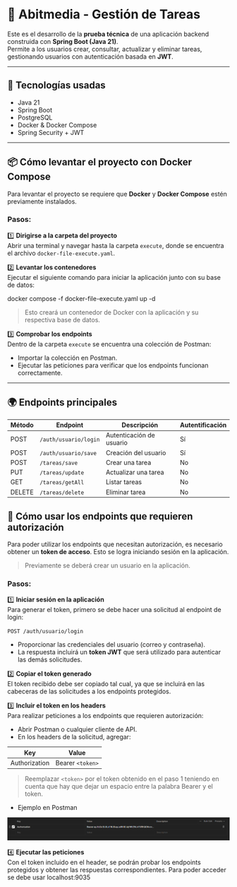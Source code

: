 # 📌 Abitmedia - Gestión de Tareas

Este es el desarrollo de la **prueba técnica** de una aplicación backend construida con **Spring Boot (Java 21)**.  
Permite a los usuarios crear, consultar, actualizar y eliminar tareas, gestionando usuarios con autenticación basada en **JWT**.

---

## 🚀 Tecnologías usadas

- Java 21
- Spring Boot
- PostgreSQL
- Docker & Docker Compose
- Spring Security + JWT


---


## 📦 Cómo levantar el proyecto con Docker Compose

Para levantar el proyecto se requiere que **Docker** y **Docker Compose** estén previamente instalados.

### Pasos:

1️⃣ **Dirigirse a la carpeta del proyecto**  
Abrir una terminal y navegar hasta la carpeta `execute`, donde se encuentra el archivo `docker-file-execute.yaml`.

2️⃣ **Levantar los contenedores**  
Ejecutar el siguiente comando para iniciar la aplicación junto con su base de datos:

docker compose -f docker-file-execute.yaml up -d

> Esto creará un contenedor de Docker con la aplicación y su respectiva base de datos.

3️⃣ **Comprobar los endpoints**  
Dentro de la carpeta `execute` se encuentra una colección de Postman:
- Importar la colección en Postman.
- Ejecutar las peticiones para verificar que los endpoints funcionan correctamente.

---

## 🌍 Endpoints principales

| Método | Endpoint              | Descripción              | Autentificación |
|--------|-----------------------|--------------------------|-----------------|
| POST   | `/auth/usuario/login` | Autenticación de usuario | Sí              |
| POST   | `/auth/usuario/save`  | Creación del usuario     | Sí              |
| POST   | `/tareas/save`        | Crear una tarea          | No              |
| PUT    | `/tareas/update`      | Actualizar una tarea     | No              |
| GET    | `/tareas/getAll`      | Listar tareas            | No              |
| DELETE | `/tareas/delete`      | Eliminar tarea           | No              |


## 🔑 Cómo usar los endpoints que requieren autorización

Para poder utilizar los endpoints que necesitan autorización, es necesario obtener un **token de acceso**. Esto se logra iniciando sesión en la aplicación.

> Previamente se deberá crear un usuario en la aplicación.

### Pasos:

1️⃣ **Iniciar sesión en la aplicación**  
Para generar el token, primero se debe hacer una solicitud al endpoint de login:

`POST /auth/usuario/login`

- Proporcionar las credenciales del usuario (correo y contraseña).
- La respuesta incluirá un **token JWT** que será utilizado para autenticar las demás solicitudes.

2️⃣ **Copiar el token generado**  
El token recibido debe ser copiado tal cual, ya que se incluirá en las cabeceras de las solicitudes a los endpoints protegidos.

3️⃣ **Incluir el token en los headers**  
Para realizar peticiones a los endpoints que requieren autorización:
- Abrir Postman o cualquier cliente de API.
- En los headers de la solicitud, agregar:

| Key           | Value          |
|---------------|----------------|
| Authorization | Bearer `<token>` |

> Reemplazar `<token>` por el token obtenido en el paso 1 teniendo en cuenta que hay que dejar un espacio entre la palabra Bearer y el token.

- Ejemplo en Postman

![Descripción de la imagen](imagen.png)


4️⃣ **Ejecutar las peticiones**  
Con el token incluido en el header, se podrán probar los endpoints protegidos y obtener las respuestas correspondientes.
Para poder acceder se debe usar localhost:9035


